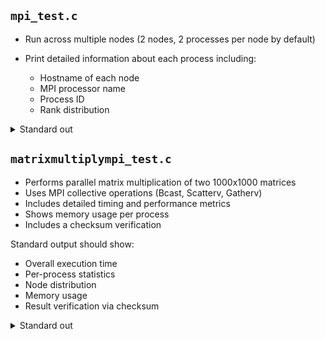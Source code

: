 ## `mpi_test.c`

* Run across multiple nodes (2 nodes, 2 processes per node by default)
* Print detailed information about each process including:

  - Hostname of each node
  - MPI processor name
  - Process ID
  - Rank distribution

<details>
<summary>Standard out</summary
--------------------------------------------------------------------------
WARNING: There was an error initializing an OpenFabrics device.

  Local host:   wmc005
  Local device: mlx5_0
--------------------------------------------------------------------------
--------------------------------------------------------------------------
WARNING: There was an error initializing an OpenFabrics device.

  Local host:   wmc005
  Local device: mlx5_0
--------------------------------------------------------------------------
--------------------------------------------------------------------------
WARNING: There was an error initializing an OpenFabrics device.

  Local host:   wmc006
  Local device: mlx5_0
--------------------------------------------------------------------------
--------------------------------------------------------------------------
WARNING: There was an error initializing an OpenFabrics device.

  Local host:   wmc006
  Local device: mlx5_0
--------------------------------------------------------------------------

=== MPI Test Program Overview ===
Total number of processes: 4

Process Distribution:
Rank 0 is running on node: wmc005
Rank 1 is running on node: wmc005
Rank 2 is running on node: wmc006
Rank 3 is running on node: wmc006

Detailed information for Rank 0:
  Hostname: wmc005
  MPI Processor Name: wmc005
  Process ID: 3410979

Detailed information for Rank 1:
  Hostname: wmc005
  MPI Processor Name: wmc005
  Process ID: 3410978

Detailed information for Rank 2:
  Hostname: wmc006
  MPI Processor Name: wmc006
  Process ID: 3205718

Detailed information for Rank 3:
  Hostname: wmc006
  MPI Processor Name: wmc006
  Process ID: 3205719

=== Test Complete ===
</details>



## `matrixmultiplympi_test.c`

* Performs parallel matrix multiplication of two 1000x1000 matrices
* Uses MPI collective operations (Bcast, Scatterv, Gatherv)
* Includes detailed timing and performance metrics
* Shows memory usage per process
* Includes a checksum verification

Standard output should show:

* Overall execution time
* Per-process statistics
* Node distribution
* Memory usage
* Result verification via checksum

<details>
<summary>Standard out</summary>
The following modules were not unloaded:
  (Use "module --force purge" to unload all):

  1) XALT/minimal   2) slurm   3) NeSI
--------------------------------------------------------------------------
WARNING: There was an error initializing an OpenFabrics device.

  Local host:   wmc005
  Local device: mlx5_0
--------------------------------------------------------------------------
--------------------------------------------------------------------------
WARNING: There was an error initializing an OpenFabrics device.

  Local host:   wmc005
  Local device: mlx5_0
--------------------------------------------------------------------------
--------------------------------------------------------------------------
WARNING: There was an error initializing an OpenFabrics device.

  Local host:   wmc006
  Local device: mlx5_0
--------------------------------------------------------------------------
--------------------------------------------------------------------------
WARNING: There was an error initializing an OpenFabrics device.

  Local host:   wmc006
  Local device: mlx5_0
--------------------------------------------------------------------------
Initializing matrices...

=== Parallel Matrix Multiplication Performance ===
Matrix size: 1000 x 1000
Number of processes: 4
Total execution time: 0.92 seconds
Result verification checksum: 2.499528e+08

Process Statistics:
Rank 0 running on wmc005:
  Rows processed: 250
  Block size used: 100
  Memory used: 4.58 MB

Process Statistics:
Rank 1 running on wmc005:
  Rows processed: 250
  Block size used: 100
  Memory used: 4.58 MB

Process Statistics:
Rank 2 running on wmc006:
  Rows processed: 250
  Block size used: 100
  Memory used: 4.58 MB

Process Statistics:
Rank 3 running on wmc006:
  Rows processed: 250
  Block size used: 100
  Memory used: 4.58 MB
</details>
